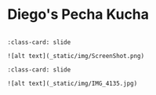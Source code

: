 # Diego's Pecha Kucha

```{include} _static/play_pause.html
```

```{card} 
:class-card: slide

![alt text](_static/img/ScreenShot.png)
```

```{card}
:class-card: slide

![alt text](_static/img/IMG_4135.jpg)
```



